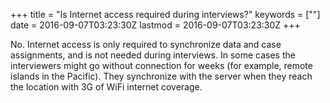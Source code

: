 +++
title = "Is Internet access required during interviews?"
keywords = [""]
date = 2016-09-07T03:23:30Z
lastmod = 2016-09-07T03:23:30Z
+++

No. Internet access is only required to synchronize data and case
assignments, and is not needed during interviews. In some cases the
interviewers might go without connection for weeks (for example, remote
islands in the Pacific). They synchronize with the server when they
reach the location with 3G of WiFi internet coverage.
